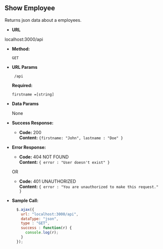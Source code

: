**Show Employee**
----
  Returns json data about a employees.

* **URL**

 localhost:3000/api

* **Method:**

  `GET`
  
*  **URL Params**

		/api


   **Required:**
 
   `firstname =[string]`

* **Data Params**

  None

* **Success Response:**

  * **Code:** 200 <br />
    **Content:** `{firstname: "John", lastname : "Doe" }`
 
* **Error Response:**

  * **Code:** 404 NOT FOUND <br />
    **Content:** `{ error : "User doesn't exist" }`

  OR

  * **Code:** 401 UNAUTHORIZED <br />
    **Content:** `{ error : "You are unauthorized to make this request." }`

* **Sample Call:**

  ```javascript
    $.ajax({
      url: "localhost:3000/api",
      dataType: "json",
      type : "GET",
      success : function(r) {
        console.log(r);
      }
    });
  ```